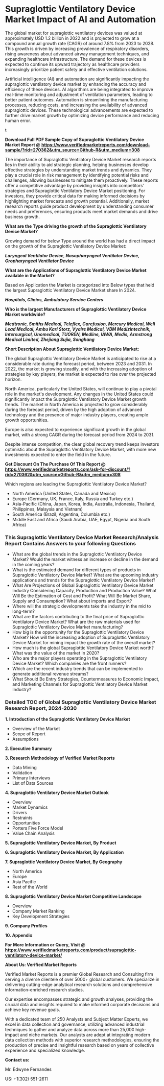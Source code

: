 <meta name="title" content="Global Supraglottic Ventilatory Device Market Impact of AI and Automation"><meta name="description" content="The global market for supraglottic ventilatory devices was valued at approximately USD 1.2 billion in 2022 and is projected to grow at a compound annual growth rate (C"><meta name="title" content="Supraglottic Ventilatory Device Market Size, Share, Scope, Trends, Growth, Opportunities, Analysis, Forecast"><h1>Supraglottic Ventilatory Device Market Impact of AI and Automation</h1><p>The global market for supraglottic ventilatory devices was valued at approximately USD 1.2 billion in 2022 and is projected to grow at a compound annual growth rate (CAGR) of around 7.8% from 2023 to 2028. This growth is driven by increasing prevalence of respiratory disorders, rising awareness about advanced airway management techniques, and expanding healthcare infrastructure. The demand for these devices is expected to continue its upward trajectory as healthcare providers increasingly prioritize patient safety and effective ventilation solutions.</p><p>Artificial intelligence (AI) and automation are significantly impacting the supraglottic ventilatory device market by enhancing the accuracy and efficiency of these devices. AI algorithms are being integrated to improve real-time monitoring and adjustment of ventilation parameters, leading to better patient outcomes. Automation is streamlining the manufacturing processes, reducing costs, and increasing the availability of advanced supraglottic devices. These technological advancements are expected to further drive market growth by optimizing device performance and reducing human error.</p>t</p><p id="" class=""><strong>Download Full PDF Sample Copy of Supraglottic Ventilatory Device Market Report @ <a href="https://www.verifiedmarketreports.com/download-sample/?rid=270362&utm_source=Github-R&utm_medium=308" target="_blank">https://www.verifiedmarketreports.com/download-sample/?rid=270362&utm_source=Github-R&utm_medium=308</a></strong></p><p>The importance of&nbsp;Supraglottic Ventilatory Device Market research reports lies in their ability to aid strategic planning, helping businesses develop effective strategies by understanding market trends and dynamics. They play a crucial role in risk management by identifying potential risks and challenges, allowing businesses to mitigate them proactively. These reports offer a competitive advantage by providing insights into competitors' strategies and Supraglottic Ventilatory Device Market positioning. For investors, they provide critical data for making informed decisions by highlighting market forecasts and growth potential. Additionally, market research reports guide product development by understanding consumer needs and preferences, ensuring products meet market demands and drive business growth.</p><p><strong>What are the&nbsp;Type driving the growth of the Supraglottic Ventilatory Device Market?</strong></p><p id="" class="">Growing demand for below Type around the world has had a direct impact on the growth of the Supraglottic Ventilatory Device Market:</p><em><strong>Laryngeal Ventilator Device, Nasopharyngeal Ventilator Device, Oropharyngeal Ventilator Device</strong></em></p><strong>What are the&nbsp;Applications&nbsp;of Supraglottic Ventilatory Device Market available in the Market?</strong></p><p id="" class="">Based on Application the Market is categorized into Below types that held the largest Supraglottic Ventilatory Device Market share In 2024.</p><em><strong>Hospitals, Clinics, Ambulatory Service Centers</strong></em></p><strong>Who is the largest Manufacturers of Supraglottic Ventilatory Device Market worldwide?</strong></p><p><em><strong>Medtronic, Smiths Medical, Teleflex, Carefusion, Mercury Medical, Well Lead Medical, Ambu Karl Storz, Vyaire Medical, VBM Medizintechnik, Intersurgical, Unomedical, TUOREN, Medline, IAWA, Medis, Armstrong Medical Limited, Zhejiang Sujia, Songhang</strong></em></p><p id="" class=""><strong>Short Description About Supraglottic Ventilatory Device Market:</strong></p><p>The global Supraglottic Ventilatory Device Market is anticipated to rise at a considerable rate during the forecast period, between 2023 and 2031. In 2022, the market is growing steadily, and with the increasing adoption of strategies by key players, the market is expected to rise over the projected horizon.</p><p>North America, particularly the United States, will continue to play a pivotal role in the market's development. Any changes in the United States could significantly impact the Supraglottic Ventilatory Device Market growth trends. The market in North America is projected to grow considerably during the forecast period, driven by the high adoption of advanced technology and the presence of major industry players, creating ample growth opportunities.</p><p>Europe is also expected to experience significant growth in the global market, with a strong CAGR during the forecast period from 2024 to 2031.</p><p>Despite intense competition, the clear global recovery trend keeps investors optimistic about the Supraglottic Ventilatory Device Market, with more new investments expected to enter the field in the future.</p><p id="" class=""><strong>Get Discount On The Purchase Of This Report @ <a href="https://www.verifiedmarketreports.com/ask-for-discount/?rid=270362&utm_source=Github-R&utm_medium=308" target="_blank">https://www.verifiedmarketreports.com/ask-for-discount/?rid=270362&utm_source=Github-R&utm_medium=308</a></strong></p>Which regions are leading the Supraglottic Ventilatory Device Market?</p><ul><li>North America (United States, Canada and Mexico)</li><li>Europe (Germany, UK, France, Italy, Russia and Turkey etc.)</li><li>Asia-Pacific (China, Japan, Korea, India, Australia, Indonesia, Thailand, Philippines, Malaysia and Vietnam)</li><li>South America (Brazil, Argentina, Columbia etc.)</li><li>Middle East and Africa (Saudi Arabia, UAE, Egypt, Nigeria and South Africa)</li></ul><h3 id="" class="">This Supraglottic Ventilatory Device Market Research/Analysis Report Contains Answers to your following Questions</h3><ul><li>What are the global trends in the Supraglottic Ventilatory Device Market? Would the market witness an increase or decline in the demand in the coming years?</li><li>What is the estimated demand for different types of products in Supraglottic Ventilatory Device Market? What are the upcoming industry applications and trends for the Supraglottic Ventilatory Device Market?</li><li>What Are Projections of Global Supraglottic Ventilatory Device Market Industry Considering Capacity, Production and Production Value? What Will Be the Estimation of Cost and Profit? What Will Be Market Share, Supply and Consumption? What about imports and Export?</li><li>Where will the strategic developments take the industry in the mid to long-term?</li><li>What are the factors contributing to the final price of Supraglottic Ventilatory Device Market? What are the raw materials used for Supraglottic Ventilatory Device Market manufacturing?</li><li>How big is the opportunity for the Supraglottic Ventilatory Device Market? How will the increasing adoption of Supraglottic Ventilatory Device Market for mining impact the growth rate of the overall market?</li><li>How much is the global Supraglottic Ventilatory Device Market worth? What was the value of the market In 2020?</li><li>Who are the major players operating in the Supraglottic Ventilatory Device Market? Which companies are the front runners?</li><li>Which are the recent industry trends that can be implemented to generate additional revenue streams?</li><li>What Should Be Entry Strategies, Countermeasures to Economic Impact, and Marketing Channels for Supraglottic Ventilatory Device Market Industry?</li></ul><h3 id="" class="">Detailed TOC of Global Supraglottic Ventilatory Device Market Research Report, 2024-2030</h3><p id="" class=""><strong>1. Introduction of the Supraglottic Ventilatory Device Market</strong></p><ul><li>Overview of the Market</li><li>Scope of Report</li><li>Assumptions</li></ul><p id="" class=""><strong>2. Executive Summary</strong></p><p id="" class=""><strong>3. Research Methodology of Verified Market Reports</strong></p><ul><li>Data Mining</li><li>Validation</li><li>Primary Interviews</li><li>List of Data Sources</li></ul><p id="" class=""><strong>4. Supraglottic Ventilatory Device Market Outlook</strong></p><ul><li>Overview</li><li>Market Dynamics</li><li>Drivers</li><li>Restraints</li><li>Opportunities</li><li>Porters Five Force Model</li><li>Value Chain Analysis</li></ul><p id="" class=""><strong>5. Supraglottic Ventilatory Device Market, By Product</strong></p><p id="" class=""><strong>6. Supraglottic Ventilatory Device Market, By Application</strong></p><p id="" class=""><strong>7. Supraglottic Ventilatory Device Market, By Geography</strong></p><ul><li>North America</li><li>Europe</li><li>Asia Pacific</li><li>Rest of the World</li></ul><p id="" class=""><strong>8. Supraglottic Ventilatory Device Market Competitive Landscape</strong></p><ul><li>Overview</li><li>Company Market Ranking</li><li>Key Development Strategies</li></ul><p id="" class=""><strong>9. Company Profiles</strong></p><p id="" class=""><strong>10. Appendix</strong></p><p id="" class=""><strong>For More Information or Query, Visit @ <a href="https://www.verifiedmarketreports.com/product/supraglottic-ventilatory-device-market/" target="_blank">https://www.verifiedmarketreports.com/product/supraglottic-ventilatory-device-market/</a></strong></p><p id="" class=""><strong>About Us: Verified Market Reports</strong></p><p id="" class="">Verified Market Reports is a premier Global Research and Consulting firm serving a diverse clientele of over 5000+ global customers. We specialize in delivering cutting-edge analytical research solutions and comprehensive information-enriched research studies.</p><p id="" class="">Our expertise encompasses strategic and growth analyses, providing the crucial data and insights required to make informed corporate decisions and achieve key revenue goals.</p><p id="" class="">With a dedicated team of 250 Analysts and Subject Matter Experts, we excel in data collection and governance, utilizing advanced industrial techniques to gather and analyze data across more than 25,000 high-impact and niche markets. Our analysts are adept at integrating modern data collection methods with superior research methodologies, ensuring the production of precise and insightful research based on years of collective experience and specialized knowledge.</p><p id="" class=""><strong>Contact us:</strong></p><p id="" class="">Mr. Edwyne Fernandes</p><p id="" class="">US: +1(302) 551-2611</p>